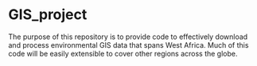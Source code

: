 # GIS_project

The purpose of this repository is to provide code to effectively download and process environmental GIS data that spans West Africa. Much of this code will be easily extensible to cover other regions across the globe.
